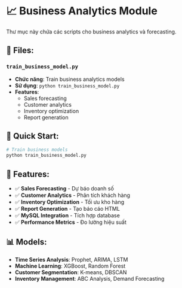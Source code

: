 # 📈 Business Analytics Module

Thư mục này chứa các scripts cho business analytics và forecasting.

## 📁 Files:

### `train_business_model.py`
- **Chức năng**: Train business analytics models
- **Sử dụng**: `python train_business_model.py`
- **Features**:
  - Sales forecasting
  - Customer analytics
  - Inventory optimization
  - Report generation

## 🚀 Quick Start:

```bash
# Train business models
python train_business_model.py
```

## 🔧 Features:

- ✅ **Sales Forecasting** - Dự báo doanh số
- ✅ **Customer Analytics** - Phân tích khách hàng
- ✅ **Inventory Optimization** - Tối ưu kho hàng
- ✅ **Report Generation** - Tạo báo cáo HTML
- ✅ **MySQL Integration** - Tích hợp database
- ✅ **Performance Metrics** - Đo lường hiệu suất

## 📊 Models:

- **Time Series Analysis**: Prophet, ARIMA, LSTM
- **Machine Learning**: XGBoost, Random Forest
- **Customer Segmentation**: K-means, DBSCAN
- **Inventory Management**: ABC Analysis, Demand Forecasting
